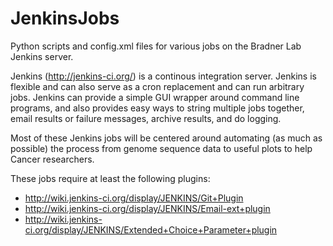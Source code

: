 JenkinsJobs
===========

Python scripts and config.xml files for various jobs on the Bradner Lab Jenkins server.

Jenkins (http://jenkins-ci.org/) is a continous integration server.  Jenkins is flexible and can also serve as a cron 
replacement and can run arbitrary jobs.  Jenkins can provide a simple GUI wrapper around command line programs, and 
also provides easy ways to string multiple jobs together, email results or failure messages, archive results, and 
do logging.

Most of these Jenkins jobs will be centered around automating (as much as possible) the process from genome sequence 
data to useful plots to help Cancer researchers.

These jobs require at least the following plugins:
* http://wiki.jenkins-ci.org/display/JENKINS/Git+Plugin
* http://wiki.jenkins-ci.org/display/JENKINS/Email-ext+plugin
* http://wiki.jenkins-ci.org/display/JENKINS/Extended+Choice+Parameter+plugin
